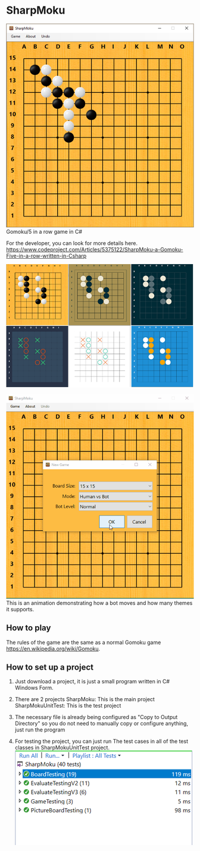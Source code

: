 # SharpMoku

![Game](https://raw.githubusercontent.com/KDevZilla/ImageUpload/main/SharpMoku/SharpMoku01.png)  
 Gomoku/5 in a row game in C#  

For the developer, you can look for more details here.  
https://www.codeproject.com/Articles/5375122/SharpMoku-a-Gomoku-Five-in-a-row-written-in-Csharp


![Game](https://raw.githubusercontent.com/KDevZilla/ImageUpload/main/SharpMoku/SharpMoku02_Small.png)   

![Game](https://github.com/KDevZilla/ImageUpload/blob/main/SharpMoku/ShapMoku_Animaton.gif)  
This is an animation demonstrating how a bot moves and how many themes it supports.   



## How to play ##
The rules of the game are the same as a normal Gomoku game https://en.wikipedia.org/wiki/Gomoku.

## How to set up a project
1. Just download a project, it is just a small program written in C# Windows Form.
2. There are 2 projects
      SharpMoku: This is the main project
      SharpMokuUnitTest: This is the test project

3. The necessary file is already being configured as "Copy to Output Directory" so you do not need to manually 
copy or configure anything, just run the program
4. For testing the project, you can just run The test cases in all of the test classes in SharpMokuUnitTest project.  
![Game](https://raw.githubusercontent.com/KDevZilla/ImageUpload/main/SharpMoku/SharpMoku99.png)  

